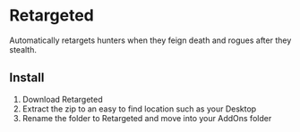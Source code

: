 # Retargeted

Automatically retargets hunters when they feign death and rogues after they stealth.

## Install

1. Download Retargeted
2. Extract the zip to an easy to find location such as your Desktop
3. Rename the folder to Retargeted and move into your AddOns folder